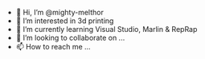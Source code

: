 - 👋 Hi, I’m @mighty-melthor
- 👀 I’m interested in 3d printing
- 🌱 I’m currently learning Visual Studio, Marlin & RepRap
- 💞️ I’m looking to collaborate on ...
- 📫 How to reach me ...

<!---
mighty-melthor/mighty-melthor is a ✨ special ✨ repository because its `README.md` (this file) appears on your GitHub profile.
You can click the Preview link to take a look at your changes.
--->
